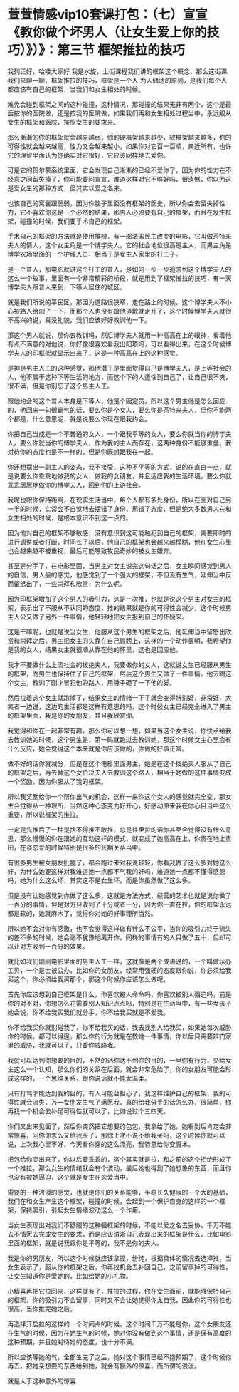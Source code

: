 # 萱萱情感vip10套课打包：（七）宣宣《教你做个坏男人（让女生爱上你的技巧）》）》：第三节 框架推拉的技巧

我列正好，哈喽大家好 我是水旋，上街课程我们讲的框架这个概念，那么这街课我们来聊一聊，框架推拉的技巧，框架是一个人 为人储适的原则，是我们每个人都应该有自己的框架，当我们和女生相处的时候。

难免会碰到框架之间的这种碰撞，这种情况，那碰撞的结果无非有两个，这个是最后按你的医院做，还是按我的医院做，如果我们再和女生相处过程当中，永远服从女生的框架和医院，按照女生的要求来。

那么漸漸的你的框架就会越来越弱，你的硬框架越来越少，软框架越来越多，你的可得性就会越来越高，性力又会越来越小，如果你对它百一百顺，亲近所有，也许它的理智里面认为你确实对它很好，它应该同样地去爱你。

可是它的贺尔蒙系统里面，它会发现自己漸漸的已经不爱你了，因为你的性力在不经意之间留失掉了，你可能要问宣宣，难道这样对它不够好吗，很遗憾，你以为这是爱女生的那种方式，但其实以爱之名来。

也该自己的窝囊跟弱弱，因为你脑子里面没有框架的医史，所以你会去留失掉性力，它不喜欢你这是一个必然的结果，那男人必须要有自己的框架，而且在发生框架，碰撞的时候，我们要手术自己的框架。

手术自己的框架的方法就是使用推辣，有一部法国民主改变的电影，它叫做茶特来夫人的情人，这个女主角是一个博学夫人，它的社会地位很高是主人，而男主角是博学农场里面的一个护理人员，相当于是女主人家里的打工子。

是一个普人，那电影就讲这个打工的普人，是如何一步一步追求到这个博学夫人的这么一个故事，里面有一个非常精彩的桥段，就是用到了框架推拉的技巧，有一天博学夫人跟普人来到，下等人居住的城区。

就是我们所说的平民区，那因为道路很狭窄，走在路上的时候，这个博学夫人不小心被路人给创了一下，而那个人也没有跟他道歉就走开了，这个时候博学夫人就很不高兴的说，真没礼貌，我们应该好好教训他一下。

那这个男人就说，那你去教训吗，然后博学夫人就用一种高高在上的眼神，看着他有点不满意的对他说，你好像很喜欢看我出阳项吗，可以看得出来，在这个时候博学夫人的印框架就显示出来了，这是一种高高在上的这种感觉。

是神是男主人工的这种感觉，那他潜于是里面觉得自己是博学夫人，是上等社会的人，他不属于这种下等生活的地方，而这个下的人遭惱到自己了，让自己很不爽，很不满，但是你别忘了这个男主人工。

跟他约会的这个普人本身是下等人，他是个固定员，所以这个男主他是怎么回应的，他回来一句很霸气的话，要么你是个女人，要么你是茶特来夫人，但你不能两个都是，什么意思呢，就是说要么你现在跟我约会。

你把自己当成是一个不普通的女人，一个跟我平等的女人，要么你就当你的博学夫人，要么你就当你的博学夫人，作为我的主人而存在，这两种身份不能够重疊，我对待你的态度也是不一样的，但是你既想跟我在一起。

你还想摆出一副主人的姿态，我不接受，这种不平等的方式，说的在直白一点，就是说要么你乖乖地做我的女人，做我的女朋友，并且适应我的生活环境，要么你就乖乖居居地做你的博学夫人，回到你的上游社会。

我呢也跟你保持距离，在现实生活当中，每个人都有多处身份，所以在面对自己另一半的时候，实常会不自觉地去摆错了身份，用错了态度，但是绝大多数男人在和女生相处的时候，是根本意识不到这一点的。

因为他对自己的框架不够敏感，没有意识到这可能触犯到自己的框架，需要即时的进行调整或者打断，时间长了以后，他自己的框架也会越来越模糊，他在女生心里也会越来越不被重视，最后可能导致牧民奇妙的被女生嫌弃。

甚至是分手了，在电影里面，当男主对女主说完这句话之后，女主瞬间感觉到男人的自信，男人般的感觉，他感觉到了一个强大的框架，不但没有生气，延伸当中反而留怒出了，一些崇拜和欣赏，为什么呢。

因为印框架增加了这个男人的吸引力，这是一次推，也就是说这个男主对女主的框架，表示出了不服从不认同的态度，推的结果就是你的可得性会减少，这个时候男主人公又做了另外一件事情，他轻轻地把女主报到自己的怀疑来。

这是干嘛呢，也就是说当女生，他服从这个男生的框架之后，他延伸当中留怒出欣赏和崇拜之后，男主把女主的头靠在自己肩膀上，这样的一个动作表明，我希望你是我的女人，结果女主就很顺从靠在他的怀里，这也是回应他。

我才不要做什么上流社会的拨绝夫人，我要做你的女人，这就说女生已经服从男生的框架，而男生也保持住了自己的框架，然后这个男生又做了一件事情，他去踢这个女主，教训了刚才冒犯他的路人，用锤子砸了一下他的脚。

然后拉着这个女主就跑掉了，结果女主的情绪一下子就会变得特别好，非常好，大笑者一边说，这边的生活都是这样有意思的吗，这个时候女主已经完全进入了男主的框架里面，我是你的女朋友，并且我欣赏你。

我觉得和你在一起非常有趣，那么你可以想一想，如果当这个女主说，你快点给我去教训她的时候，这个男生是，第一码就跑过去教训她，那这个时候女主心里会有什么反应，她会觉得这个本来就是你应该做的，你做的好事正常。

做不好的话你就减分，但是在这个电影里面男主，她是在这个拨绝夫人服从了自己的框架之后，再去替这个女伯决夫人去教训这个路人，相当于她做的这件事情变成一个奖励，因为你服从了我的框架。

所以我奖励给你一个帮你出气的机会，这样一来你这个女人的感觉就完全变，那女生会觉得从一种理所，当然这种心态变为好开心，好感动原来我在你心目当中这么重要，所以说框架的推拉。

一定是先推后了一种是捨不得推不敢推，总是往里拉的话你甚至会觉得没有什么意思，那么慢慢的你在跟她的互动这样的模式，就变成了她高高在上，你贵在地上贵田，在谈恋爱的时候特别是很多的长期关系当中。

有很多男生被女朋友批腿了，都会跑过来对我说轻轻，你看我做了这么多对她这么好，为什么她要这样对我难道她一点都不气我的好吗，难道她一点都不懂得感恩吗，她为什么这么坏，其实这不是女生坏，而是你虽然做了这么多。

但是没有让她感觉到你做了这么多，这就是方法方式，经营的艺术也就是说你做了一百分的事情，但是对方只收到了十分或者一分，因为你一直在拉，你的框架永远都是软的，她就麻木了，觉得你对她的好事理所当然。

所以她不会对你有感激，也不会觉得这样做有什么不公平，当你的吸引力终于流失的差不多的时候，她会毫不犹豫地离开你，同样的事情有的人只做了五十，但却可以让对方收到一百分的效果。

就比如我们刚刚电影里面的男主人工一样，这就像是两个成语说的，一个叫做示办工贝，一个是士被公办，比如你的女朋友，经常用强硬的态度跟你说，你必须给我买这个，你必须给我买那个，那这个时候你应该怎么做呢。

首先你应该想到自己框架是什么，你喜欢被人命命吗，你喜欢被别人强迫吗，前是你的对不对，你想怎么花需要别人知识点点吗，特别是在生活当中，有一些女孩子她会说，你不给我买我们就分手，你不给我买就是不爱我。

你不给我买你就别碰我了，你不给我买的话，我去找别人给我买，如果她每次威胁你的时候，都可以得逞，那么你的行为就是在教她一件事情，你以后只需要辨门家里的威胁，我就可以了，只要你威胁我。

我就可以达到你想要的目的，不然的话你达不到你的目的，一旦你有行为，交给女生这么一个认知，那么你们的关系在后面，就会非常危险了，你的女朋友可能会形成这样的，一个思维关系，跟你说话就不能太温柔。

只有打骂才能达到我的目的，有人可能会担心了，我这样维护自己的框架，我的可得性就会流失，万一女朋友生气了满愿我，真的给我分手的话怎么办，很简单，你再找一个机会去补足可得性就可以了，比如说过个三四天。

你们又出来见面了，然后你突然把它想要的包包，我拿给了她，她看到后肯定会非常惊喜，问你你怎么又给我买了，那你上次不说不给我买吗，这个时候你就可以说，上次我心里不好，今天看你穿的这么漂亮，我特意给你变魔术。

把包给你变出来了，你以后要乖乖的，这个其实就是拉，和之前的这个拒绝形成了一个推拉，那么女生的情绪就会有个波动，最后她也得到了她想象的东西，而且你也没有被她逼迫，这个就是女生在恋爱当中。

需要的一种浪漫的感觉，也就是你们的关系能够，平稳长久健康的一个大的基础，我们在和女生产生这个框架，碰撞的时候，会起到一个保护自身的这样的一个框架，保持吸引，引起女生情绪波动这么一个作用。

当女生表现出对我们不舒服的这种强框架的时候，不能以爱之名去妥协，千万不能去不情愿去完成女生的要求，而是应该清晰自己表现出来的框架是什么，比如电影里面的框架，就是说我跟你是平等的，我不是你的夫人。

我是你的男朋友，所以这个时候就应该拿捏，纷纯，根据具体的情况去选择推，当女生表示了，服从你的框架之后，你再找机会去补回自己，之前留事掉的可得性，让女生知道你是爱她的，比如给她的小礼物。

小精喜再把它拉回来，这样就有了，推拉的过程，你在女生面前，就能够保持自己的框架，你的吸引力不会留事，同时又不会让她觉得你太自我，因此你的可得性也很高，当你推完她之后。

再选择开启拉的这样的一个时间点的时候，这个时间千万不能是你，这个女朋友还在生气的时候，因为在她生气的时候，她对你没有做到这个事情，还是保有高度的这种预期，并且她对待她的态度，也十分不满。

所以应该等她的气，全部生完了之后，她对这个事情已经不抱预期了，这个时候你再去，把她亲想要的东西给到她，就会有额外的惊喜，而所谓的浪漫。

就是人于这种意外的惊喜